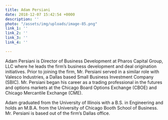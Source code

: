 ```yaml
---
title: Adam Persiani
date: 2018-12-07 15:42:54 +0000
description: ''
photo: "/assets/img/uploads/image-85.png"
link_1: ''
link_2: ''
link_3: ''
link_4: ''

---
```

Adam Persiani is Director of Business Development at Pharos Capital Group, LLC where he leads the firm’s business development and deal origination initiatives. Prior to joining the firm, Mr. Persiani served in a similar role with Valesco Industries, a Dallas based Small Business Investment Company (SBIC). Mr. Persiani began his career as a trading professional in the futures and options markets at the Chicago Board Options Exchange (CBOE) and Chicago Mercantile Exchange (CME).

Adam graduated from the University of Illinois with a B.S. in Engineering and holds an M.B.A. from the University of Chicago Booth School of Business. Mr. Persiani is based out of the firm’s Dallas office.